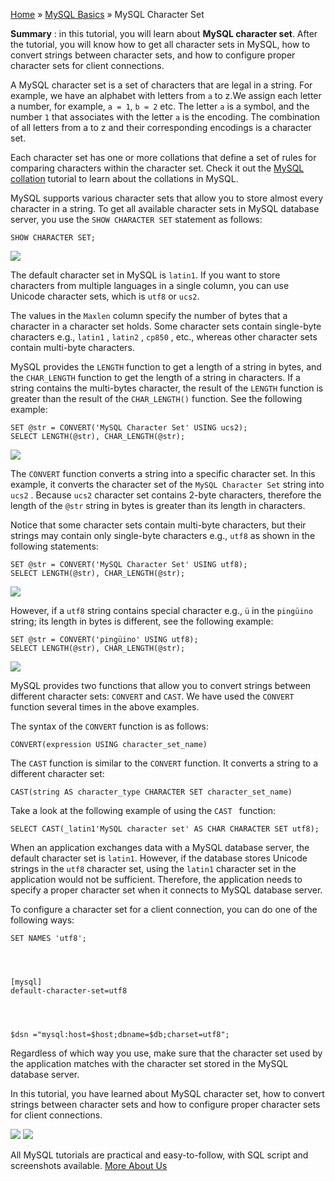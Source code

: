 

[Home](https://www.mysqltutorial.org/) » [MySQL
Basics](https://www.mysqltutorial.org/mysql-basics/) » MySQL Character Set



 **Summary** : in this tutorial, you will learn about **MySQL character set**.
After the tutorial, you will know how to get all character sets in MySQL, how
to convert strings between character sets, and how to configure proper
character sets for client connections.



A MySQL character set is a set of characters that are legal in a string. For
example, we have an alphabet with letters from `a` to z.We assign each letter
a number, for example, `a = 1`, `b = 2` etc. The letter `a` is a symbol, and
the number `1` that associates with the letter `a` is the encoding. The
combination of all letters from a to z and their corresponding encodings is a
character set.



Each character set has one or more collations that define a set of rules for
comparing characters within the character set. Check it out the [MySQL
collation](https://www.mysqltutorial.org/mysql-collation/ "MySQL Collation")
tutorial to learn about the collations in MySQL.



MySQL supports various character sets that allow you to store almost every
character in a string. To get all available character sets in MySQL database
server, you use the `SHOW CHARACTER SET` statement as follows:


    
    
    SHOW CHARACTER SET;

![](https://www.mysqltutorial.org/wp-content/uploads/2013/05/mysql-character-sets.png)


The default character set in MySQL is `latin1`. If you want to store
characters from multiple languages in a single column, you can use Unicode
character sets, which is `utf8` or `ucs2`.



The values in the `Maxlen` column specify the number of bytes that a character
in a character set holds. Some character sets contain single-byte characters
e.g., `latin1` , `latin2` , `cp850` , etc., whereas other character sets
contain multi-byte characters.



MySQL provides the `LENGTH` function to get a length of a string in bytes, and
the `CHAR_LENGTH` function to get the length of a string in characters. If a
string contains the multi-bytes character, the result of the `LENGTH` function
is greater than the result of the `CHAR_LENGTH()` function. See the following
example:


    
    
    SET @str = CONVERT('MySQL Character Set' USING ucs2);
    SELECT LENGTH(@str), CHAR_LENGTH(@str);

![](https://www.mysqltutorial.org/wp-content/uploads/2013/05/mysql-convert-character-set.png)


The `CONVERT` function converts a string into a specific character set. In
this example, it converts the character set of the `MySQL Character Set`
string into `ucs2` . Because `ucs2` character set contains 2-byte characters,
therefore the length of the `@str` string in bytes is greater than its length
in characters.



Notice that some character sets contain multi-byte characters, but their
strings may contain only single-byte characters e.g., `utf8` as shown in the
following statements:


    
    
    SET @str = CONVERT('MySQL Character Set' USING utf8);
    SELECT LENGTH(@str), CHAR_LENGTH(@str);

![](https://www.mysqltutorial.org/wp-content/uploads/2013/05/single-byte-character-set.png)


However, if a `utf8` string contains special character e.g., `ü` in the
`pingüino `string; its length in bytes is different, see the following
example:


    
    
    SET @str = CONVERT('pingüino' USING utf8);
    SELECT LENGTH(@str), CHAR_LENGTH(@str);

![](https://www.mysqltutorial.org/wp-content/uploads/2013/05/unicode-character-set.png)


MySQL provides two functions that allow you to convert strings between
different character sets: `CONVERT` and `CAST`. We have used the `CONVERT`
function several times in the above examples.



The syntax of the `CONVERT` function is as follows:


    
    
    CONVERT(expression USING character_set_name)



The `CAST` function is similar to the `CONVERT` function. It converts a string
to a different character set:


    
    
    CAST(string AS character_type CHARACTER SET character_set_name)



Take a look at the following example of using the `CAST ` function:


    
    
    SELECT CAST(_latin1'MySQL character set' AS CHAR CHARACTER SET utf8);



When an application exchanges data with a MySQL database server, the default
character set is `latin1`. However, if the database stores Unicode strings in
the `utf8` character set, using the `latin1` character set in the application
would not be sufficient. Therefore, the application needs to specify a proper
character set when it connects to MySQL database server.



To configure a character set for a client connection, you can do one of the
following ways:


    
    
    SET NAMES 'utf8';


    
    
    [mysql]
    default-character-set=utf8


    
    
    $dsn ="mysql:host=$host;dbname=$db;charset=utf8";



Regardless of which way you use, make sure that the character set used by the
application matches with the character set stored in the MySQL database
server.



In this tutorial, you have learned about MySQL character set, how to convert
strings between character sets and how to configure proper character sets for
client connections.

![](https://www.mysqltutorial.org/wp-content/themes/evolution/img/left.svg)
![](https://www.mysqltutorial.org/wp-content/themes/evolution/img/right.svg)


All MySQL tutorials are practical and easy-to-follow, with SQL script and
screenshots available. [More About Us](/about-us/)


